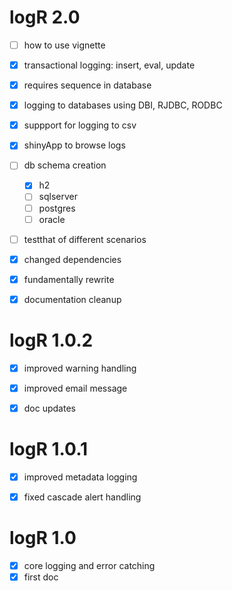 # logR 2.0

- [ ] how to use vignette
- [x] transactional logging: insert, eval, update
- [x] requires sequence in database
- [x] logging to databases using DBI, RJDBC, RODBC
- [x] suppport for logging to csv
- [x] shinyApp to browse logs
- [ ] db schema creation
  - [x] h2
  - [ ] sqlserver
  - [ ] postgres
  - [ ] oracle
- [ ] testthat of different scenarios
- [x] changed dependencies
- [x] fundamentally rewrite
- [x] documentation cleanup


# logR 1.0.2

- [x] improved warning handling
- [x] improved email message
- [x] doc updates


# logR 1.0.1

- [x] improved metadata logging
- [x] fixed cascade alert handling


# logR 1.0

- [x] core logging and error catching
- [x] first doc

